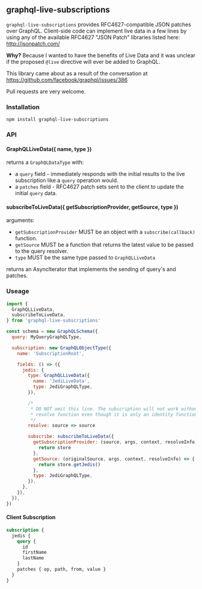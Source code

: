 ## graphql-live-subscriptions

`graphql-live-subscriptions` provides RFC4627-compatible JSON patches over GraphQL. Client-side code can implement live data in a few lines by using any of the available RFC4627 "JSON Patch" libraries listed here: http://jsonpatch.com/

**Why?** Because I wanted to have the benefits of Live Data and it was unclear if the proposed `@live` directive will ever be added to GraphQL.

This library came about as a result of the conversation at https://github.com/facebook/graphql/issues/386

Pull requests are very welcome.

### Installation
`npm install graphql-live-subscriptions`

### API

#### GraphQLLiveData({ name, type })

returns a `GraphQLDataType` with:
* a `query` field - immediately responds with the initial results to the live subscription like a `query` operation would.
* a `patches` field - RFC4627 patch sets sent to the client to update the initial `query` data.

#### subscribeToLiveData({ getSubscriptionProvider, getSource, type })

arguments:
* `getSubscriptionProvider` MUST be an object with a `subscribe(callback)` function.
* `getSource` MUST be a function that returns the latest value to be passed to the query resolver.
* `type` MUST be the same type passed to `GraphQLLiveData`

returns an AsyncIterator that implements the sending of query's and patches.

### Useage

```js
import {
  GraphQLLiveData,
  subscribeToLiveData,
} from 'graphql-live-subscriptions'

const schema = new GraphQLSchema({
  query: MyQueryGraphQLType,

  subscription: new GraphQLObjectType({
    name: 'SubscriptionRoot',

    fields: () => ({
      jedis: {
        type: GraphQLLiveData({
          name: 'JediLiveData',
          type: JediGraphQLType,
        }),

        /*
         * DO NOT omit this line. The subscription will not work without a
         * resolve function even though it is only an identity function.
         */
        resolve: source => source

        subscribe: subscribeToLiveData({
          getSubscriptionProvider: (source, args, context, resolveInfo) => {
            return store
          },
          getSource: (originalSource, args, context, resolveInfo) => {
            return store.getJedis()
          },
          type: JediGraphQLType,
        }),
      },
    }),
  }),
})
```

#### Client Subscription

```graphql
subscription {
  jedis {
    query {
      id
      firstName
      lastName
    }
    patches { op, path, from, value }
  }
}
```
